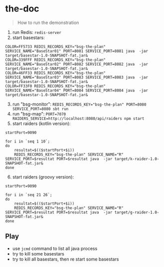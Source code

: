 # the-doc
> How to run the demonstration

1. run Redis: `redis-server`
2. start basestars:
```
COLOR=FF5733 REDIS_RECORDS_KEY="bsg-the-plan" SERVICE_NAME="BaseStar01" PORT=8081 SERVICE_PORT=8081 java  -jar target/basestar-1.0-SNAPSHOT-fat.jar&
COLOR=339FFF REDIS_RECORDS_KEY="bsg-the-plan" SERVICE_NAME="BaseStar02" PORT=8082 SERVICE_PORT=8082 java  -jar target/basestar-1.0-SNAPSHOT-fat.jar&
COLOR=46FF33 REDIS_RECORDS_KEY="bsg-the-plan" SERVICE_NAME="BaseStar03" PORT=8083 SERVICE_PORT=8083 java  -jar target/basestar-1.0-SNAPSHOT-fat.jar&
COLOR=FF33F0 REDIS_RECORDS_KEY="bsg-the-plan" SERVICE_NAME="BaseStar04" PORT=8084 SERVICE_PORT=8084 java  -jar target/basestar-1.0-SNAPSHOT-fat.jar&
```
3. run "bsg-monitor": `REDIS_RECORDS_KEY="bsg-the-plan" PORT=8080 SERVICE_PORT=8080 sbt run`
4. run "bsg-map": `PORT=7070 RAIDERS_SERVICE=http://localhost:8080/api/raiders npm start`
5. start raiders (kotlin version):
```
startPort=9090

for i in `seq 1 10`;
do
    resultat=$(($startPort+$i))
    REDIS_RECORDS_KEY="bsg-the-plan" SERVICE_NAME="R" SERVICE_PORT=$resultat PORT=$resultat java  -jar target/k-raider-1.0-SNAPSHOT-fat.jar&
done
```
6. start raiders (groovy version):
```
startPort=9090

for i in `seq 21 26`;
do
    resultat=$(($startPort+$i))
    REDIS_RECORDS_KEY="bsg-the-plan" SERVICE_NAME="R" SERVICE_PORT=$resultat PORT=$resultat java  -jar target/g-raider-1.0-SNAPSHOT-fat.jar&
done
```

## Play

- use `jcmd` command to list all java process
- try to kill some basestars
- try to kill all basestars, then re start some basestars



